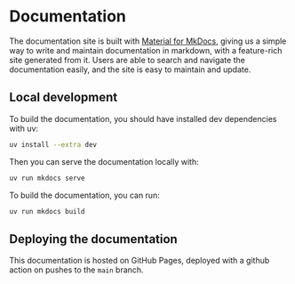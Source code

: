 # Documentation

The documentation site is built with [Material for MkDocs](https://squidfunk.github.io/mkdocs-material/), giving us a simple way to write and maintain documentation in markdown, with a feature-rich site generated from it. Users are able to search and navigate the documentation easily, and the site is easy to maintain and update.

## Local development

To build the documentation, you should have installed dev dependencies with uv:

```sh
uv install --extra dev
```

Then you can serve the documentation locally with:

```sh
uv run mkdocs serve
```

To build the documentation, you can run:

```sh
uv run mkdocs build
```

## Deploying the documentation

This documentation is hosted on GitHub Pages, deployed with a github action on pushes to the `main` branch.
